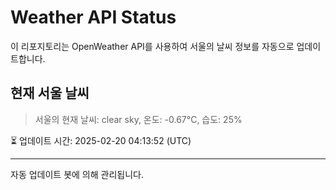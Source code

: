 
# Weather API Status

이 리포지토리는 OpenWeather API를 사용하여 서울의 날씨 정보를 자동으로 업데이트합니다.

## 현재 서울 날씨
> 서울의 현재 날씨: clear sky, 온도: -0.67°C, 습도: 25%

⏳ 업데이트 시간: 2025-02-20 04:13:52 (UTC)

---
자동 업데이트 봇에 의해 관리됩니다.
